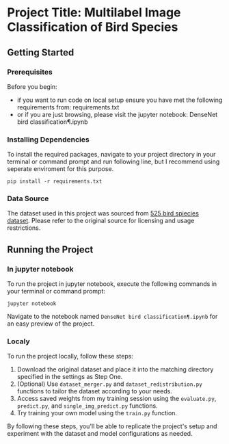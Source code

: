 # Project Title: Multilabel Image Classification of Bird Species

## Getting Started

### Prerequisites

Before you begin:
  * if you want to run code on local setup ensure you have met the following requirements from: requirements.txt
  * or if you are just browsing, please visit the jupyter notebook: DenseNet bird classification¶.ipynb

### Installing Dependencies

To install the required packages, navigate to your project directory in your terminal or command prompt and run following line, but I recommend using seperate enviroment for this purpose.

```
pip install -r requirements.txt
```

### Data Source

The dataset used in this project was sourced from [525 bird spiecies dataset](https://www.kaggle.com/datasets/gpiosenka/100-bird-species). Please refer to the original source for licensing and usage restrictions.

## Running the Project

### In jupyter notebook

To run the project in jupyter notebook, execute the following commands in your terminal or command prompt:

```
jupyter notebook
```

Navigate to the notebook named `DenseNet bird classification¶.ipynb` for an easy preview of the project.

### Localy

To run the project locally, follow these steps:

1. Download the original dataset and place it into the matching directory specified in the settings as Step One.
2. (Optional) Use `dataset_merger.py` and `dataset_redistribution.py` functions to tailor the dataset according to your needs.
3. Access saved weights from my training session using the `evaluate.py`, `predict.py`, and `single_img_predict.py` functions.
4. Try training your own model using the `train.py` function.

By following these steps, you'll be able to replicate the project's setup and experiment with the dataset and model configurations as needed.

